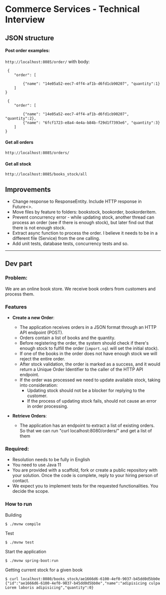 # Commerce Services - Technical Interview


## JSON structure

#### Post order examples:
``` http://localhost:8085/order/ ```
with body:

```
 {
    "order": [
       
        {"name": "14e05a52-eec7-4ff4-af1b-d6fd1cb90207", "quantity":1}
    ]
}
```

```
 {
    "order": [
       
        {"name": "14e05a52-eec7-4ff4-af1b-d6fd1cb90207", "quantity":2},
        {"name": "6fcf1723-e8a4-4e4a-b84b-f29d1f7393e6", "quantity":3}
    ]
}
```

#### Get all orders
``` http://localhost:8085/orders/ ```

#### Get all stock
``` http://localhost:8085/books_stock/all ```

## Improvements

- Change response to ResponseEntity. Include HTTP response in Future<>.
- Move files by feature to folders: bookstock, bookorder, bookorderitem.
- Prevent concurrency error - while updating stock, another thread can process an order (see if there is enough stock), but later find out that there is not enough stock.
- Extract async function to process the order. I believe it needs to be in a different file (Service) from the one calling.
- Add unit tests, database tests, concurrency tests and so.


---


## Dev part

### Problem:

We are an online book store. We receive book orders from customers and process them.

### Features

- **Create a new Order**:
  - The application receives orders in a JSON format through an HTTP API endpoint (POST).
  - Orders contain a list of books and the quantity.
  - Before registering the order, the system should check if there's enough stock to fulfill the order (`import.sql` will set the initial stock).
  - If one of the books in the order does not have enough stock we will reject the entire order.
  - After stock validation, the order is marked as a success, and it would return a Unique Order Identifier to the caller of the HTTP API endpoint.
  - If the order was processed we need to update available stock, taking into consideration:
    - Updating stock should not be a blocker for replying to the customer.
    - If the process of updating stock fails, should not cause an error in order processing.

- **Retrieve Orders**:
  - The application has an endpoint to extract a list of existing orders. So that we can run "curl localhost:8080/orders/" and get a list of them

### Required:

- Resolution needs to be fully in English
- You need to use Java 11
- You are provided with a scaffold, fork or create a public repository with your solution. Once the code is complete, reply to your hiring person of contact.
- We expect you to implement tests for the requested functionalities. You decide the scope.

### How to run

Building
```shell
$ ./mvnw compile
```

Test
```shell
$ ./mvnw test
```

Start the application

```shell
$ ./mvnw spring-boot:run
```

Getting current stock for a given book 

```shell
$ curl localhost:8080/books_stock/ae1666d6-6100-4ef0-9037-b45dd0d5bb0e
{"id":"ae1666d6-6100-4ef0-9037-b45dd0d5bb0e","name":"adipisicing culpa Lorem laboris adipisicing","quantity":0}
```
